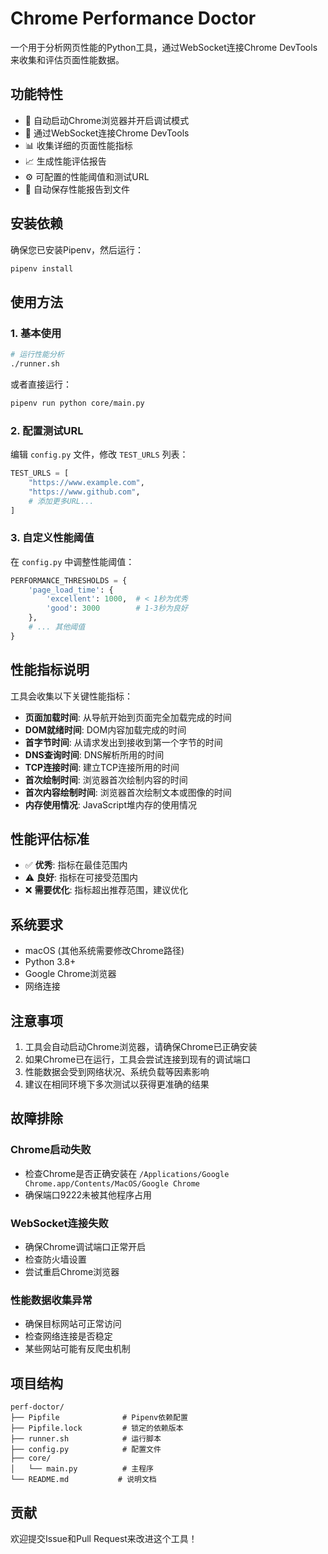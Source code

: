 # Chrome Performance Doctor

一个用于分析网页性能的Python工具，通过WebSocket连接Chrome DevTools来收集和评估页面性能数据。

## 功能特性

- 🚀 自动启动Chrome浏览器并开启调试模式
- 🔌 通过WebSocket连接Chrome DevTools
- 📊 收集详细的页面性能指标
- 📈 生成性能评估报告
- ⚙️ 可配置的性能阈值和测试URL
- 📝 自动保存性能报告到文件

## 安装依赖

确保您已安装Pipenv，然后运行：

```bash
pipenv install
```

## 使用方法

### 1. 基本使用

```bash
# 运行性能分析
./runner.sh
```

或者直接运行：

```bash
pipenv run python core/main.py
```

### 2. 配置测试URL

编辑 `config.py` 文件，修改 `TEST_URLS` 列表：

```python
TEST_URLS = [
    "https://www.example.com",
    "https://www.github.com",
    # 添加更多URL...
]
```

### 3. 自定义性能阈值

在 `config.py` 中调整性能阈值：

```python
PERFORMANCE_THRESHOLDS = {
    'page_load_time': {
        'excellent': 1000,  # < 1秒为优秀
        'good': 3000        # 1-3秒为良好
    },
    # ... 其他阈值
}
```

## 性能指标说明

工具会收集以下关键性能指标：

- **页面加载时间**: 从导航开始到页面完全加载完成的时间
- **DOM就绪时间**: DOM内容加载完成的时间
- **首字节时间**: 从请求发出到接收到第一个字节的时间
- **DNS查询时间**: DNS解析所用的时间
- **TCP连接时间**: 建立TCP连接所用的时间
- **首次绘制时间**: 浏览器首次绘制内容的时间
- **首次内容绘制时间**: 浏览器首次绘制文本或图像的时间
- **内存使用情况**: JavaScript堆内存的使用情况

## 性能评估标准

- ✅ **优秀**: 指标在最佳范围内
- ⚠️ **良好**: 指标在可接受范围内
- ❌ **需要优化**: 指标超出推荐范围，建议优化

## 系统要求

- macOS (其他系统需要修改Chrome路径)
- Python 3.8+
- Google Chrome浏览器
- 网络连接

## 注意事项

1. 工具会自动启动Chrome浏览器，请确保Chrome已正确安装
2. 如果Chrome已在运行，工具会尝试连接到现有的调试端口
3. 性能数据会受到网络状况、系统负载等因素影响
4. 建议在相同环境下多次测试以获得更准确的结果

## 故障排除

### Chrome启动失败
- 检查Chrome是否正确安装在 `/Applications/Google Chrome.app/Contents/MacOS/Google Chrome`
- 确保端口9222未被其他程序占用

### WebSocket连接失败
- 确保Chrome调试端口正常开启
- 检查防火墙设置
- 尝试重启Chrome浏览器

### 性能数据收集异常
- 确保目标网站可正常访问
- 检查网络连接是否稳定
- 某些网站可能有反爬虫机制

## 项目结构

```
perf-doctor/
├── Pipfile              # Pipenv依赖配置
├── Pipfile.lock         # 锁定的依赖版本
├── runner.sh            # 运行脚本
├── config.py            # 配置文件
├── core/
│   └── main.py          # 主程序
└── README.md           # 说明文档
```

## 贡献

欢迎提交Issue和Pull Request来改进这个工具！
